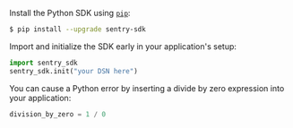 Install the Python SDK using [`pip`](https://pip.pypa.io/en/stable/):

```bash
$ pip install --upgrade sentry-sdk
```

Import and initialize the SDK early in your application's setup:

```python
import sentry_sdk
sentry_sdk.init("your DSN here")
```

You can cause a Python error by inserting a divide by zero expression
into your application:

```py
division_by_zero = 1 / 0
```

